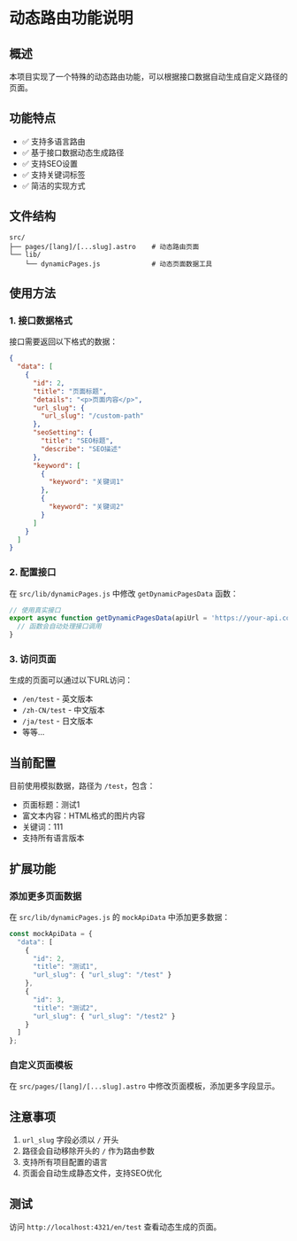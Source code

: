 # 动态路由功能说明

## 概述

本项目实现了一个特殊的动态路由功能，可以根据接口数据自动生成自定义路径的页面。

## 功能特点

- ✅ 支持多语言路由
- ✅ 基于接口数据动态生成路径
- ✅ 支持SEO设置
- ✅ 支持关键词标签
- ✅ 简洁的实现方式

## 文件结构

```
src/
├── pages/[lang]/[...slug].astro    # 动态路由页面
└── lib/
    └── dynamicPages.js             # 动态页面数据工具
```

## 使用方法

### 1. 接口数据格式

接口需要返回以下格式的数据：

```json
{
  "data": [
    {
      "id": 2,
      "title": "页面标题",
      "details": "<p>页面内容</p>",
      "url_slug": {
        "url_slug": "/custom-path"
      },
      "seoSetting": {
        "title": "SEO标题",
        "describe": "SEO描述"
      },
      "keyword": [
        {
          "keyword": "关键词1"
        },
        {
          "keyword": "关键词2"
        }
      ]
    }
  ]
}
```

### 2. 配置接口

在 `src/lib/dynamicPages.js` 中修改 `getDynamicPagesData` 函数：

```javascript
// 使用真实接口
export async function getDynamicPagesData(apiUrl = 'https://your-api.com/pages') {
  // 函数会自动处理接口调用
}
```

### 3. 访问页面

生成的页面可以通过以下URL访问：
- `/en/test` - 英文版本
- `/zh-CN/test` - 中文版本
- `/ja/test` - 日文版本
- 等等...

## 当前配置

目前使用模拟数据，路径为 `/test`，包含：
- 页面标题：测试1
- 富文本内容：HTML格式的图片内容
- 关键词：111
- 支持所有语言版本

## 扩展功能

### 添加更多页面数据

在 `src/lib/dynamicPages.js` 的 `mockApiData` 中添加更多数据：

```javascript
const mockApiData = {
  "data": [
    {
      "id": 2,
      "title": "测试1",
      "url_slug": { "url_slug": "/test" }
    },
    {
      "id": 3,
      "title": "测试2", 
      "url_slug": { "url_slug": "/test2" }
    }
  ]
};
```

### 自定义页面模板

在 `src/pages/[lang]/[...slug].astro` 中修改页面模板，添加更多字段显示。

## 注意事项

1. `url_slug` 字段必须以 `/` 开头
2. 路径会自动移除开头的 `/` 作为路由参数
3. 支持所有项目配置的语言
4. 页面会自动生成静态文件，支持SEO优化

## 测试

访问 `http://localhost:4321/en/test` 查看动态生成的页面。
